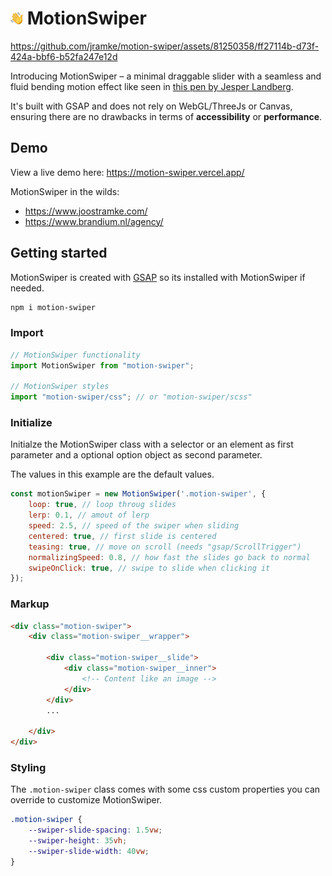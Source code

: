 # <img src="static/favicon.png" height="20" /> MotionSwiper

https://github.com/jramke/motion-swiper/assets/81250358/ff27114b-d73f-424a-bbf6-b52fa247e12d

Introducing MotionSwiper – a minimal draggable slider with a seamless and fluid bending motion effect like seen in [this pen by Jesper Landberg](https://codepen.io/ReGGae/live/povjKxV).

It's built with GSAP and does not rely on WebGL/ThreeJs or Canvas, ensuring there are no drawbacks in terms of **accessibility** or **performance**.

## Demo
View a live demo here: https://motion-swiper.vercel.app/

MotionSwiper in the wilds:
- https://www.joostramke.com/
- https://www.brandium.nl/agency/


## Getting started

MotionSwiper is created with [GSAP](https://gsap.com/) so its installed with MotionSwiper if needed.

```bash
npm i motion-swiper
```

### Import
```js
// MotionSwiper functionality
import MotionSwiper from "motion-swiper";

// MotionSwiper styles
import "motion-swiper/css"; // or "motion-swiper/scss"
```

### Initialize
Initialze the MotionSwiper class with a selector or an element as first parameter and a optional option object as second parameter. 

The values in this example are the default values.
```js
const motionSwiper = new MotionSwiper('.motion-swiper', {
    loop: true, // loop throug slides
    lerp: 0.1, // amout of lerp
    speed: 2.5, // speed of the swiper when sliding
    centered: true, // first slide is centered
    teasing: true, // move on scroll (needs "gsap/ScrollTrigger") 
    normalizingSpeed: 0.8, // how fast the slides go back to normal
    swipeOnClick: true, // swipe to slide when clicking it
});
```

### Markup
```html
<div class="motion-swiper">
    <div class="motion-swiper__wrapper">

        <div class="motion-swiper__slide">
            <div class="motion-swiper__inner">
                <!-- Content like an image -->
            </div>
        </div>
        ...

    </div>
</div>
```

### Styling
The `.motion-swiper` class comes with some css custom properties you can override to customize MotionSwiper.

```css
.motion-swiper {
    --swiper-slide-spacing: 1.5vw;
    --swiper-height: 35vh;
    --swiper-slide-width: 40vw;
}
```
